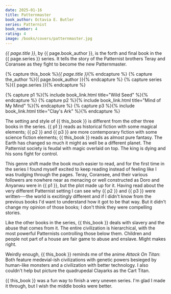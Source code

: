 ```yaml
---
date: 2025-01-16
title: Patternmaster
book_author: Octavia E. Butler
series: Patternist
book_number: 4
rating: 4
image: /books/covers/patternmaster.jpg
---
```


<cite class="book-title">{{ page.title }}</cite>, by <span
class="author-name">{{ page.book_author }}</span>, is the forth and final book
in the <span class="book-series">{{ page.series }}</span> series. It tells the
story of the Patternist brothers Teray and Coransee as they fight to become
the new Patternmaster.

{% capture this_book %}<cite class="book-title">{{ page.title }}</cite>{% endcapture %}
{% capture the_author %}<span class="author-name">{{ page.book_author }}</span>{% endcapture %}
{% capture series %}<span class="book-series">{{ page.series }}</span>{% endcapture %}

{% capture p1 %}{% include book_link.html title="Wild Seed" %}{% endcapture %}
{% capture p2 %}{% include book_link.html title="Mind of My Mind" %}{% endcapture %}
{% capture p3 %}{% include book_link.html title="Clay's Ark" %}{% endcapture %}

The setting and style of {{ this_book }} is different from the other three
books in the series. {{ p1 }} reads as historical fiction with some magical
elements; {{ p2 }} and {{ p3 }} are more contemporary fiction with some science
fiction elements; {{ this_book }} reads as almost pure fantasy. The Earth has
changed so much it might as well be a different planet. The Patternist society
is feudal with magic overlaid on top. The king is dying and his sons fight for
control.

This genre shift made the book much easier to read, and for the first time in
the series I found myself excited to keep reading instead of feeling like I
was trudging through the pages. Teray, Coransee, and their various followers
are nowhere near as menacing or well constructed as Doro and Anyanwu were in
{{ p1 }}, but the plot made up for it. Having read about the very different
Patternist setting I can see why {{ p2 }} and {{ p3 }} were written---the
world is excitingly different and if I didn't know from the previous books I'd
want to understand how it got to be that way. But it didn't change my opinion
of those books; I don't think they were compelling stories.

Like the other books in the series, {{ this_book }} deals with slavery and the
abuse that comes from it. The entire civilization is hierarchical, with the
most powerful Patternists controlling those below them. Children and people
not part of a house are fair game to abuse and enslave. Might makes right.

Weirdly enough, {{ this_book }} reminds me of the anime <cite
class="tv-show-title">Attack On Titan</cite>: Both feature medevial-ish
civilizations with genetic powers besieged by human-like monsters and a
civilization with better technology. I also couldn't help but picture the
quadrupedal Clayarks as the Cart Titan.

{{ this_book }} was a fun way to finish a very uneven series. I'm glad I made
it through, but I wish the middle books were better.
